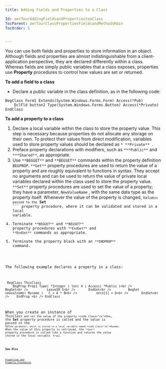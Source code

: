 ```yaml
---
title: Adding Fields and Properties to a Class

Id: aerTourAddingFieldsandPropertiestoaClass
TocParent: aerTourClassPropertiesFieldsandMethodsMain
TocOrder: 5


---
```


You can use both fields and properties to store information in an object. Although fields and properties are almost indistinguishable from a client-application perspective, they are declared differently within a class. Whereas fields are simply public variables that a class exposes, properties use **Property** procedures to control how values are set or returned. 

**To add a field to a class** 

- Declare a public variable in the class definition, as in the following code:
                <br />
```
BegClass Form1 Extends(System.Windows.Forms.Form) Access(*Pub)
    DclFld button2 Type(System.Windows.Forms.Button) Access(*Private)
EndClass
```

**To add a property to a class** 

1. Declare a local variable within the class to store the property value. This
                step is necessary because properties do not allocate any storage on their own.
                To protect their values from direct modification, variables used to store
                property values should be declared as ```* **Private** ```.
2. Preface property declarations with modifiers, such as ``` ***Public** ``` and
                ``` ***Shared** ```, as appropriate.
3. Use ``` **BEGGET** ``` and ``` **BEGSET** ``` commands within the
                property definition ```BEGPROP```. ``` **Get** ``` property procedures are used to return
                the value of a property and are roughly equivalent to functions in syntax. They
                accept no arguments and can be used to return the value of private local
                variables declared within the class used to store the property value. ``` **Set** ```
                property procedures are used to set the value of a property; they have a
                parameter, *```NewValueName```* , with the same data type as the property itself.
                Whenever the value of the property is changed, <code class="ce">Value``` is
                passed to the ``` **Set** ```
                property procedure, where it can be validated and stored in a local variable.
4. Terminate ``` **BEGGET** ``` and ``` **BEGSET** ``` property
                procedures with ``` **EndGet** ``` and ``` **EndSet** ```
                commands as appropriate.
5. Terminate the property block with an ``` **ENDPROP** ``` command.

The following example declares a property in a class:

```
 BegClass ThisClass 
    BegProp Prop1 Type( *Integer ) len( 4 ) Access( *Public )<br />       BegGet<br />          LeaveSR 5<br />       EndGet<br />         BegSet newvalname( Myname )   C = A * B<br />          zero[1] = D<br />       EndSet<br />    EndProp <br /> EndClass
```

When you create an instance of <code class="ce">ThisClass``` and set the value of the property <code class="ce">One```, the **Set** property procedure is called and the value is passed in the <code class="ce">Value``` parameter, which is stored in a local variable named <code class="ce">Myname```. When the value of this property is retrieved, the ``` **Get** ``` property procedure is called like a function and returns the value stored in the local variable <code class="ce"> Prop1. ``` 

### See Also
[Properties and Property Procedures](aerTourPropertiesandPropertyProcedures.html) 
